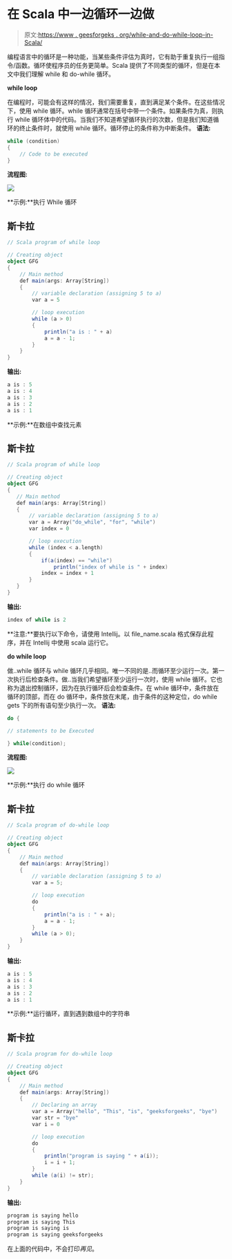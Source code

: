 # 在 Scala 中一边循环一边做

> 原文:[https://www . geesforgeks . org/while-and-do-while-loop-in-Scala/](https://www.geeksforgeeks.org/while-and-do-while-loop-in-scala/)

编程语言中的循环是一种功能，当某些条件评估为真时，它有助于重复执行一组指令/函数。循环使程序员的任务更简单。Scala 提供了不同类型的循环，但是在本文中我们理解 while 和 do-while 循环。

**while loop**

在编程时，可能会有这样的情况，我们需要重复，直到满足某个条件。在这些情况下，使用 while 循环。while 循环通常在括号中带一个条件。如果条件为真，则执行 while 循环体中的代码。当我们不知道希望循环执行的次数，但是我们知道循环的终止条件时，就使用 while 循环。循环停止的条件称为中断条件。
**语法:**

```scala
while (condition)
{
    // Code to be executed
}
```

**流程图:**

![](img/8b3cf39fb8baa8287b523ffc17b66d3f.png)

**示例:**执行 While 循环

## 斯卡拉

```scala
// Scala program of while loop

// Creating object
object GFG
{
    // Main method
    def main(args: Array[String])
    {
        // variable declaration (assigning 5 to a)
        var a = 5

        // loop execution
        while (a > 0)
        {
            println("a is : " + a)
            a = a - 1;
        }
    }
}
```

**输出:**

```scala
a is : 5
a is : 4
a is : 3
a is : 2
a is : 1
```

**示例:**在数组中查找元素

## 斯卡拉

```scala
// Scala program of while loop

// Creating object
object GFG
{
   // Main method
   def main(args: Array[String])
   {
       // variable declaration (assigning 5 to a)
       var a = Array("do_while", "for", "while")
       var index = 0

       // loop execution
       while (index < a.length)
       {
           if(a(index) == "while")
               println("index of while is " + index)
           index = index + 1
       }
   }
}
```

**输出:**

```scala
index of while is 2
```

**注意:**要执行以下命令，请使用 Intellij。以 file_name.scala 格式保存此程序，并在 Intellij 中使用 scala 运行它。

**do while loop**

做..while 循环与 while 循环几乎相同。唯一不同的是..而循环至少运行一次。第一次执行后检查条件。做..当我们希望循环至少运行一次时，使用 while 循环。它也称为退出控制循环，因为在执行循环后会检查条件。在 while 循环中，条件放在循环的顶部，而在 do 循环中，条件放在末尾，由于条件的这种定位，do while gets 下的所有语句至少执行一次。
**语法:**

```scala
do {

// statements to be Executed

} while(condition);
```

**流程图:**

![](img/3d14b35e4ea67e9888038d7f47bb1148.png)

**示例:**执行 do while 循环

## 斯卡拉

```scala
// Scala program of do-while loop

// Creating object
object GFG
{
    // Main method
    def main(args: Array[String])
    {
        // variable declaration (assigning 5 to a)
        var a = 5;

        // loop execution
        do
        {
            println("a is : " + a);
            a = a - 1;
        }
        while (a > 0);
    }
}
```

**输出:**

```scala
a is : 5
a is : 4
a is : 3
a is : 2
a is : 1
```

**示例:**运行循环，直到遇到数组中的字符串

## 斯卡拉

```scala
// Scala program for do-while loop

// Creating object
object GFG
{
    // Main method
    def main(args: Array[String])
    {
        // Declaring an array
        var a = Array("hello", "This", "is", "geeksforgeeks", "bye")
        var str = "bye"
        var i = 0

        // loop execution
        do
        {
            println("program is saying " + a(i));
            i = i + 1;
        }
        while (a(i) != str);
    }
}
```

**输出:**

```scala
program is saying hello
program is saying This
program is saying is
program is saying geeksforgeeks
```

在上面的代码中，不会打印*再见*。